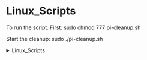 # Linux_Scripts

To run the script. First:
sudo chmod 777 pi-cleanup.sh

Start the cleanup:
sudo ./pi-cleanup.sh

<details>
<summary markdown="span"> Linux_Scripts </summary>

<p align="center"><img src="https://cdn-icons-png.flaticon.com/512/25/25719.png" height="100"/></p>

<h1 align="center" id="heading"> Linux_Scripts </h1>

Install SNMP Script

Run the following in the Linux Shell.

```yaml
bash <(curl -s https://raw.githubusercontent.com/samwozencroft/Proxmox-Scripts/main/darktheme.sh ) install
```

To uninstall SNMP, simply run the script with the `uninstall` command.

____________________________________________________________________________________________

</details>
